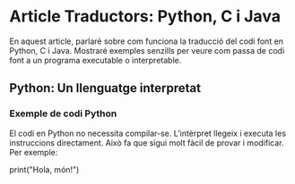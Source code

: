 # Article Traductors: Python, C i Java

En aquest article, parlaré sobre com funciona la traducció del codi font en Python, C i Java. Mostraré exemples senzills per veure com passa de codi font a un programa executable o interpretable.

## Python: Un llenguatge interpretat

### Exemple de codi Python

El codi en Python no necessita compilar-se. L’intèrpret llegeix i executa les instruccions directament. Això fa que sigui molt fàcil de provar i modificar. Per exemple:

print("Hola, món!")
